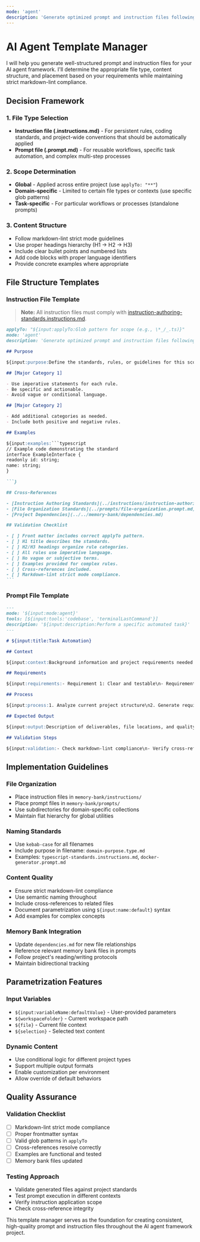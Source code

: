 ```yaml
---
mode: 'agent'
description: 'Generate optimized prompt and instruction files following project standards'
---
```


# AI Agent Template Manager

I will help you generate well-structured prompt and instruction files for your AI agent framework. I'll determine the appropriate file type, content structure, and placement based on your requirements while maintaining strict markdown-lint compliance.

## Decision Framework

### 1. File Type Selection

- **Instruction file (.instructions.md)** - For persistent rules, coding standards, and project-wide conventions that should be automatically applied
- **Prompt file (.prompt.md)** - For reusable workflows, specific task automation, and complex multi-step processes

### 2. Scope Determination

- **Global** - Applied across entire project (use `applyTo: "**"`)
- **Domain-specific** - Limited to certain file types or contexts (use specific glob patterns)
- **Task-specific** - For particular workflows or processes (standalone prompts)

### 3. Content Structure

- Follow markdown-lint strict mode guidelines
- Use proper headings hierarchy (H1 → H2 → H3)
- Include clear bullet points and numbered lists
- Add code blocks with proper language identifiers
- Provide concrete examples where appropriate

## File Structure Templates

### Instruction File Template

> **Note:** All instruction files must comply with [instruction-authoring-standards.instructions.md](../instructions/instruction-authoring-standards.instructions.md).

````markdown
applyTo: "${input:applyTo:Glob pattern for scope (e.g., \*_/_.ts)}"
mode: 'agent'
description: 'Generate optimized prompt and instruction files following project standards'

## Purpose

${input:purpose:Define the standards, rules, or guidelines for this scope.}

## [Major Category 1]

- Use imperative statements for each rule.
- Be specific and actionable.
- Avoid vague or conditional language.

## [Major Category 2]

- Add additional categories as needed.
- Include both positive and negative rules.

## Examples

${input:examples:```typescript
// Example code demonstrating the standard
interface ExampleInterface {
readonly id: string;
name: string;
}

```}

## Cross-References

- [Instruction Authoring Standards](../instructions/instruction-authoring-standards.instructions.md)
- [File Organization Standards](../prompts/file-organization.prompt.md)
- [Project Dependencies](../../memory-bank/dependencies.md)

## Validation Checklist

- [ ] Front matter includes correct applyTo pattern.
- [ ] H1 title describes the standards.
- [ ] H2/H3 headings organize rule categories.
- [ ] All rules use imperative language.
- [ ] No vague or subjective terms.
- [ ] Examples provided for complex rules.
- [ ] Cross-references included.
- [ ] Markdown-lint strict mode compliance.
```
````

### Prompt File Template

```markdown
---
mode: '${input:mode:agent}'
tools: [${input:tools:'codebase', 'terminalLastCommand'}]
description: '${input:description:Perform a specific automated task}'
---

# ${input:title:Task Automation}

## Context

${input:context:Background information and project requirements needed to understand this task}

## Requirements

${input:requirements:- Requirement 1: Clear and testable\n- Requirement 2: Follows project standards\n- Requirement 3: Includes error handling}

## Process

${input:process:1. Analyze current project structure\n2. Generate required components\n3. Validate output against standards\n4. Update documentation}

## Expected Output

${input:output:Description of deliverables, file locations, and quality criteria}

## Validation Steps

${input:validation:- Check markdown-lint compliance\n- Verify cross-references\n- Test generated code}
```

## Implementation Guidelines

### File Organization

- Place instruction files in `memory-bank/instructions/`
- Place prompt files in `memory-bank/prompts/`
- Use subdirectories for domain-specific collections
- Maintain flat hierarchy for global utilities

### Naming Standards

- Use `kebab-case` for all filenames
- Include purpose in filename: `domain-purpose.type.md`
- Examples: `typescript-standards.instructions.md`, `docker-generator.prompt.md`

### Content Quality

- Ensure strict markdown-lint compliance
- Use semantic naming throughout
- Include cross-references to related files
- Document parametrization using `${input:name:default}` syntax
- Add examples for complex concepts

### Memory Bank Integration

- Update `dependencies.md` for new file relationships
- Reference relevant memory bank files in prompts
- Follow project's reading/writing protocols
- Maintain bidirectional tracking

## Parametrization Features

### Input Variables

- `${input:variableName:defaultValue}` - User-provided parameters
- `${workspaceFolder}` - Current workspace path
- `${file}` - Current file context
- `${selection}` - Selected text content

### Dynamic Content

- Use conditional logic for different project types
- Support multiple output formats
- Enable customization per environment
- Allow override of default behaviors

## Quality Assurance

### Validation Checklist

- [ ] Markdown-lint strict mode compliance
- [ ] Proper frontmatter syntax
- [ ] Valid glob patterns in `applyTo`
- [ ] Cross-references resolve correctly
- [ ] Examples are functional and tested
- [ ] Memory bank files updated

### Testing Approach

- Validate generated files against project standards
- Test prompt execution in different contexts
- Verify instruction application scope
- Check cross-reference integrity

This template manager serves as the foundation for creating consistent, high-quality prompt and instruction files throughout the AI agent framework project.
